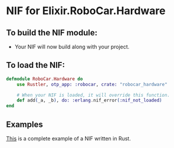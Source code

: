 # NIF for Elixir.RoboCar.Hardware

## To build the NIF module:

- Your NIF will now build along with your project.

## To load the NIF:

```elixir
defmodule RoboCar.Hardware do
    use Rustler, otp_app: :robocar, crate: "robocar_hardware"

    # When your NIF is loaded, it will override this function.
    def add(_a, _b), do: :erlang.nif_error(:nif_not_loaded)
end
```

## Examples

[This](https://github.com/hansihe/NifIo) is a complete example of a NIF written in Rust.
